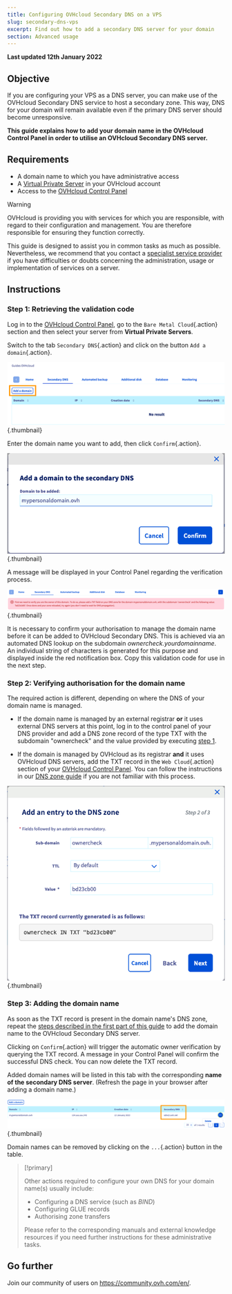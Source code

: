 ```yaml
---
title: Configuring OVHcloud Secondary DNS on a VPS
slug: secondary-dns-vps
excerpt: Find out how to add a secondary DNS server for your domain
section: Advanced usage
---
```


**Last updated 12th January 2022**

## Objective

If you are configuring your VPS as a DNS server, you can make use of the OVHcloud Secondary DNS service to host a secondary zone. This way, DNS for your domain will remain available even if the primary DNS server should become unresponsive.

**This guide explains how to add your domain name in the OVHcloud Control Panel in order to utilise an OVHcloud Secondary DNS server.**

## Requirements

- A domain name to which you have administrative access
- A [Virtual Private Server](https://www.ovhcloud.com/en-au/vps/) in your OVHcloud account
- Access to the [OVHcloud Control Panel](https://ca.ovh.com/auth/?action=gotomanager&from=https://www.ovh.com.au/&ovhSubsidiary=au)

> [!warning]
>OVHcloud is providing you with services for which you are responsible, with regard to their configuration and management. You are therefore responsible for ensuring they function correctly.
>
>This guide is designed to assist you in common tasks as much as possible. Nevertheless, we recommend that you contact a [specialist service provider](https://partner.ovhcloud.com/en-au/directory/) if you have difficulties or doubts concerning the administration, usage or implementation of services on a server.
>

## Instructions

### Step 1: Retrieving the validation code <a name="retrievecode"></a>

Log in to the [OVHcloud Control Panel](https://ca.ovh.com/auth/?action=gotomanager&from=https://www.ovh.com.au/&ovhSubsidiary=au), go to the `Bare Metal Cloud`{.action} section and then select your server from **Virtual Private Servers**.

Switch to the tab `Secondary DNS`{.action} and click on the button `Add a domain`{.action}.

![Secondary DNS](images/sec-01.png){.thumbnail}

Enter the domain name you want to add, then click `Confirm`{.action}.

![Secondary DNS](images/sec-02.png){.thumbnail}

A message will be displayed in your Control Panel regarding the verification process.

![Secondary DNS](images/sec-03.png){.thumbnail}

It is necessary to confirm your authorisation to manage the domain name before it can be added to OVHcloud Secondary DNS. This is achieved via an automated DNS lookup on the subdomain *ownercheck.yourdomainname*. An individual string of characters is generated for this purpose and displayed inside the red notification box. Copy this validation code for use in the next step.

### Step 2: Verifying authorisation for the domain name <a name="verifyingdomain"></a>

The required action is different, depending on where the DNS of your domain name is managed.

- If the domain name is managed by an external registrar **or** it uses external DNS servers at this point, log in to the control panel of your DNS provider and add a DNS zone record of the type TXT with the subdomain "ownercheck" and the value provided by executing [step 1](#retrievecode).

- If the domain is managed by OVHcloud as its registrar **and** it uses OVHcloud DNS servers, add the TXT record in the `Web Cloud`{.action} section of your [OVHcloud Control Panel](https://ca.ovh.com/auth/?action=gotomanager&from=https://www.ovh.com.au/&ovhSubsidiary=au). You can follow the instructions in our [DNS zone guide](../../domains/web_hosting_how_to_edit_my_dns_zone/) if you are not familiar with this process.

![Secondary DNS](images/sec-04.png){.thumbnail}

### Step 3: Adding the domain name

As soon as the TXT record is present in the domain name's DNS zone, repeat the [steps described in the first part of this guide](#retrievecode) to add the domain name to the OVHcloud Secondary DNS server.

Clicking on `Confirm`{.action} will trigger the automatic owner verification by querying the TXT record. A message in your Control Panel will confirm the successful DNS check. You can now delete the TXT record.

Added domain names will be listed in this tab with the corresponding **name of the secondary DNS server**. (Refresh the page in your browser after adding a domain name.)

![Secondary DNS](images/sec-05.png){.thumbnail}

Domain names can be removed by clicking on the `...`{.action} button in the table.


> [!primary]
>
> Other actions required to configure your own DNS for your domain name(s) usually include:
>
> - Configuring a DNS service (such as *BIND*)
> - Configuring GLUE records
> - Authorising zone transfers
>
> Please refer to the corresponding manuals and external knowledge resources if you need further instructions for these administrative tasks.


## Go further

Join our community of users on <https://community.ovh.com/en/>.